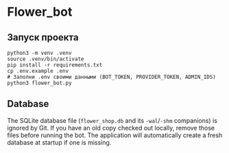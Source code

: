 # Flower_bot
## Запуск проекта
```
python3 -m venv .venv
source .venv/bin/activate
pip install -r requirements.txt
cp .env.example .env
# Заполни .env своими данными (BOT_TOKEN, PROVIDER_TOKEN, ADMIN_IDS)
python3 flower_bot.py
```

## Database

The SQLite database file (`flower_shop.db` and its `-wal`/`-shm` companions) is ignored by Git.
If you have an old copy checked out locally, remove those files before running the bot.
The application will automatically create a fresh database at startup if one is missing.
